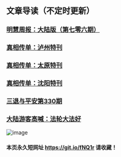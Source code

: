 ## 文章导读（不定时更新）

### [明慧周报：大陆版（第七零六期）](https://github.com/suiy6/w2hy/blob/master/README.md)
### [真相传单：泸州特刊](https://github.com/suiy6/fhy/blob/master/README.md)
### [真相传单：太原特刊](https://github.com/suiy6/w1hy/blob/master/README.md)
### [真相传单：沈阳特刊](https://github.com/suiy6/xhy5/blob/master/README.md)
### [三退与平安第330期](https://github.com/suiy6/xhy3/blob/master/README.md)
### [大陆游客高喊：法轮大法好](https://github.com/suiy6/w3hy/blob/master/README.md)

![image](https://user-images.githubusercontent.com/41253693/44252428-b5609080-a22e-11e8-8d28-c7cdf4a9a6df.png)

#### 本页永久短网址 https://git.io/fNQ1r 请收藏！

